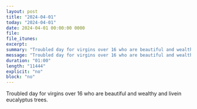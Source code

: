 ```yaml
---
layout: post
title: "2024-04-01"
today: "2024-04-01"
date: 2024-04-01 00:00:00 0000
file:
file_itunes:
excerpt:
summary: "Troubled day for virgins over 16 who are beautiful and wealthy and livein eucalyptus trees."
message: "Troubled day for virgins over 16 who are beautiful and wealthy and livein eucalyptus trees."
duration: "01:00"
length: "11444"
explicit: "no"
block: "no"
---
```

Troubled day for virgins over 16 who are beautiful and wealthy and livein eucalyptus trees.

